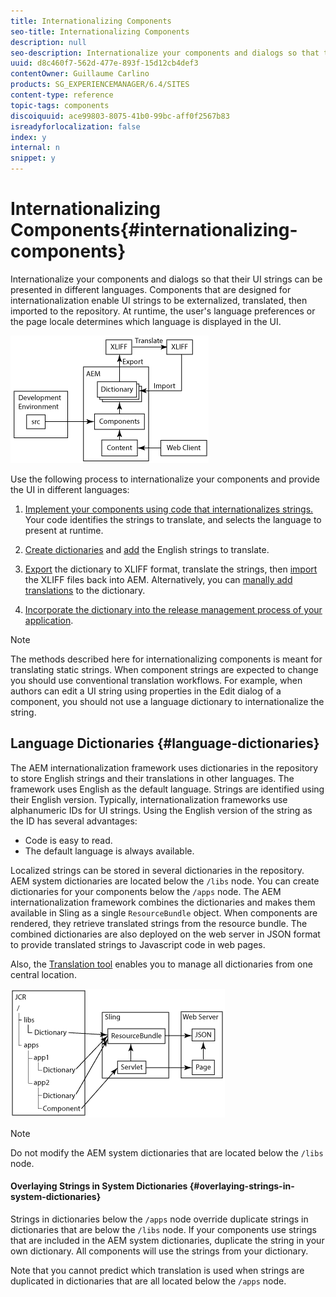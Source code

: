```yaml
---
title: Internationalizing Components
seo-title: Internationalizing Components
description: null
seo-description: Internationalize your components and dialogs so that their UI strings can be presented in different languages
uuid: d8c460f7-562d-477e-893f-15d12cb4def3
contentOwner: Guillaume Carlino
products: SG_EXPERIENCEMANAGER/6.4/SITES
content-type: reference
topic-tags: components
discoiquuid: ace99803-8075-41b0-99bc-aff0f2567b83
isreadyforlocalization: false
index: y
internal: n
snippet: y
---
```


# Internationalizing Components{#internationalizing-components}

Internationalize your components and dialogs so that their UI strings can be presented in different languages. Components that are designed for internationalization enable UI strings to be externalized, translated, then imported to the repository. At runtime, the user's language preferences or the page locale determines which language is displayed in the UI.

<!--
Comment Type: remark
Last Modified By: (sbroders@adobe.com)
Last Modified Date: 2017-11-30T05:24:59.486-0500
<p>Top image applies to process using xgettext-maven-plugin which is not yet available to the public. </p>
-->

<!--
Comment Type: draft

<img imageRotate="0" src="assets/chlimage_1-13.png" />
-->

![](assets/chlimage_1-14.png)

Use the following process to internationalize your components and provide the UI in different languages:

1. [Implement your components using code that internationalizes strings.](../../developing/using/i18n-dev.md) Your code identifies the strings to translate, and selects the language to present at runtime.
1. [Create dictionaries](../../developing/using/i18n-translator.md#main-pars-title-0) and [add](../../developing/using/i18n-translator.md#main-pars-title-5) the English strings to translate.

1. [Export](../../developing/using/i18n-translator.md#main-pars-title-8) the dictionary to XLIFF format, translate the strings, then [import](../../developing/using/i18n-translator.md#main-pars-title-9) the XLIFF files back into AEM. Alternatively, you can [manally add translations](../../developing/using/i18n-translator.md#main-pars-title) to the dictionary.

1. [Incorporate the dictionary into the release management process of your application](../../developing/using/i18n-translator.md#main-pars-title-11).

>[!NOTE]
>
>The methods described here for internationalizing components is meant for translating static strings. When component strings are expected to change you should use conventional translation workflows. For example, when authors can edit a UI string using properties in the Edit dialog of a component, you should not use a language dictionary to internationalize the string.

## Language Dictionaries {#language-dictionaries}

The AEM internationalization framework uses dictionaries in the repository to store English strings and their translations in other languages. The framework uses English as the default language. Strings are identified using their English version. Typically, internationalization frameworks use alphanumeric IDs for UI strings. Using the English version of the string as the ID has several advantages:

* Code is easy to read.
* The default language is always available.

Localized strings can be stored in several dictionaries in the repository. AEM system dictionaries are located below the `/libs` node. You can create dictionaries for your components below the `/apps` node. The AEM internationalization framework combines the dictionaries and makes them available in Sling as a single `ResourceBundle` object. When components are rendered, they retrieve translated strings from the resource bundle. The combined dictionaries are also deployed on the web server in JSON format to provide translated strings to Javascript code in web pages.

Also, the [Translation tool](../../developing/using/i18n-translator.md) enables you to manage all dictionaries from one central location.

![](assets/chlimage_1-15.png)

>[!NOTE]
>
>Do not modify the AEM system dictionaries that are located below the `/libs` node.

#### Overlaying Strings in System Dictionaries {#overlaying-strings-in-system-dictionaries}

Strings in dictionaries below the `/apps` node override duplicate strings in dictionaries that are below the `/libs` node. If your components use strings that are included in the AEM system dictionaries, duplicate the string in your own dictionary. All components will use the strings from your dictionary.

Note that you cannot predict which translation is used when strings are duplicated in dictionaries that are all located below the `/apps` node.
